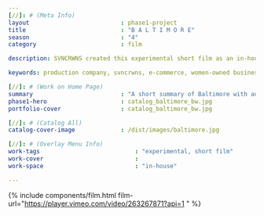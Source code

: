 ```yaml
---
[//]: # (Meta Info)
layout                          : phase1-project
title 					        : "B A L T I M O R E"
season				            : "4"
category						: film

description: SVNCRWNS created this experimental short film as an in-house project.  Baltimore started as video clips from sourcing locations for a music video.  This story became a metaphor of exploitation, very similar to pimp culture.

keywords: production company, svncrwns, e-commerce, women-owned businesses, creative team, consulting, business operations, launch my brand, manage my brand, photography, videography, special projects

[//]: # (Work on Home Page)
summary                         : "A short summary of Baltimore with audio from the 1974 film, Willie Dynamite, talking about pimp culture and exploitation of women"
phase1-hero                     : catalog_baltimore_bw.jpg
portfolio-cover					: catalog_baltimore_bw.jpg

[//]: # (Catalog All)
catalog-cover-image				: /dist/images/baltimore.jpg

[//]: # (Overlay Menu Info)
work-tags 							: "experimental, short film"
work-cover							:
work-space 							: "in-house"

---
```

{% include components/film.html film-url="https://player.vimeo.com/video/263267871?api=1 " %}
